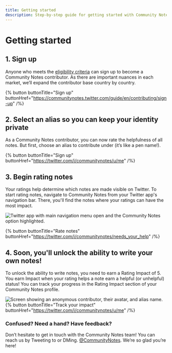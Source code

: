 ```yaml
---
title: Getting started
description: Step-by-step guide for getting started with Community Notes on Twitter.
---
```


# Getting started

## 1. Sign up

Anyone who meets the [eligibility criteria](../contributing/signing-up.md) can sign up to become a Community Notes contributor. As there are important nuances in each market, we’ll expand the contributor base country by country.

{% button buttonTitle="Sign up" buttonHref="https://communitynotes.twitter.com/guide/en/contributing/sign-up" /%}

## 2. Select an alias so you can keep your identity private

As a Community Notes contributor, you can now rate the helpfulness of all notes. But first, choose an alias to contribute under (it’s like a pen name!).

{% button buttonTitle="Sign up" buttonHref="https://twitter.com/i/communitynotes/u/me" /%}

## 3. Begin rating notes

Your ratings help determine which notes are made visible on Twitter. To start rating notes, navigate to Community Notes from your Twitter app's navigation bar. There, you'll find the notes where your ratings can have the most impact.

![Twitter app with main navigation menu open and the Community Notes option highlighted.](../images/navigate-to-home.png)

{% button buttonTitle="Rate notes" buttonHref="https://twitter.com/i/communitynotes/needs_your_help" /%}

## 4. Soon, you'll unlock the ability to write your own notes!

To unlock the ability to write notes, you need to earn a Rating Impact of 5. You earn Impact when your rating helps a note earn a helpful (or unhelpful) status! You can track your progress in the Rating Impact section of your Community Notes profile.

![Screen showing an anonymous contributor, their avatar, and alias name.](../images/rating-impact-welcome.png)
{% button buttonTitle="Track your impact" buttonHref="https://twitter.com/i/communitynotes/u/me" /%}

### Confused? Need a hand? Have feedback?

Don’t hesitate to get in touch with the Community Notes team! You can reach us by Tweeting to or DMing.
[@CommunityNotes](https://twitter.com/communitynotes). We’re so glad you’re here!
